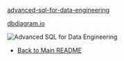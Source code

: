 [advanced-sql-for-data-engineering](https://nordea.udemy.com/course/advanced-sql-for-data-engineering)

[dbdiagram.io](https://dbdiagram.io/)

![Advanced SQL for Data Engineering]()


- [Back to Main README](/README.md)
